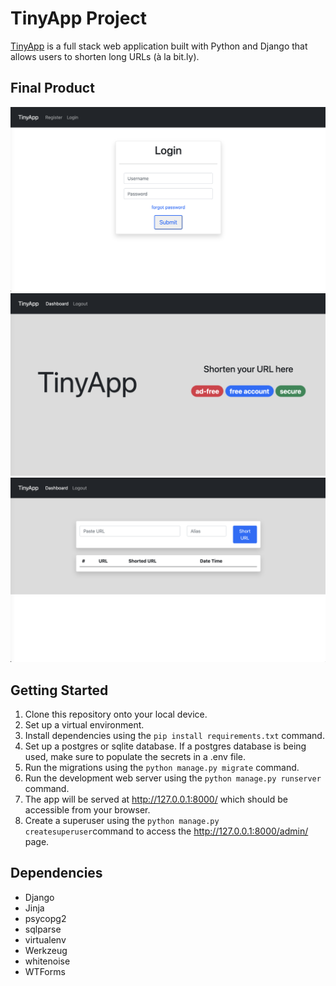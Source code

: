 # TinyApp Project

[TinyApp](https://tinyapp-pochiman.herokuapp.com/) is a full stack web application built with Python and Django that allows users to shorten long URLs (à la bit.ly).

## Final Product

!["login"](https://github.com/pochiman/TinyApp/blob/master/docs/login.png)
!["main"](https://github.com/pochiman/TinyApp/blob/master/docs/main.png)
!["dashboard"](https://github.com/pochiman/TinyApp/blob/master/docs/dashboard.png)

## Getting Started

1. Clone this repository onto your local device.
2. Set up a virtual environment.
3. Install dependencies using the `pip install requirements.txt` command.
4. Set up a postgres or sqlite database.  If a postgres database is being used, make sure to populate the secrets in a .env file.
5. Run the migrations using the `python manage.py migrate` command.
6. Run the development web server using the `python manage.py runserver` command.
7. The app will be served at <http://127.0.0.1:8000/> which should be accessible from your browser.
8. Create a superuser using the `python manage.py createsuperuser`command to access the <http://127.0.0.1:8000/admin/> page.

## Dependencies

- Django
- Jinja
- psycopg2
- sqlparse
- virtualenv
- Werkzeug
- whitenoise
- WTForms